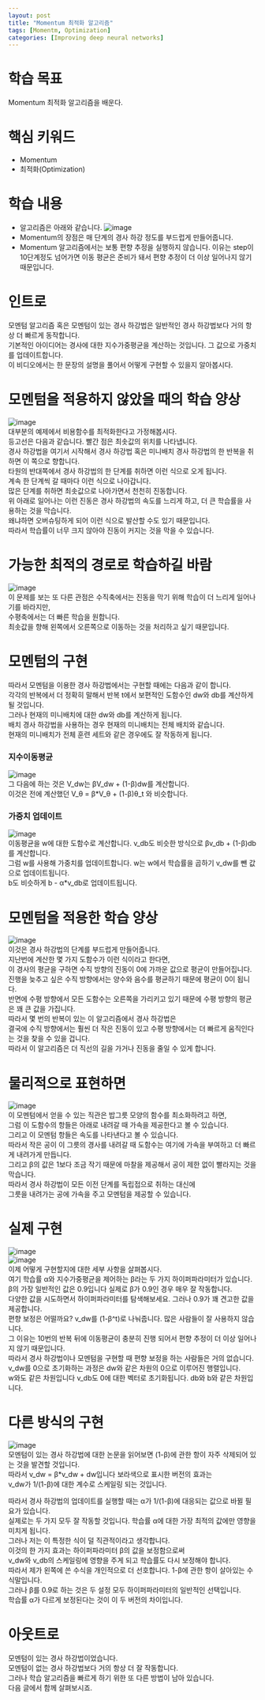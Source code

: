 ```yaml
---
layout: post
title: "Momentum 최적화 알고리즘"
tags: [Momentm, Optimization]
categories: [Improving deep neural networks]
---
```


# 학습 목표
Momentum 최적화 알고리즘을 배운다.

# 핵심 키워드
* Momentum
* 최적화(Optimization)

# 학습 내용
* 알고리즘은 아래와 같습니다.
![image](https://user-images.githubusercontent.com/50114210/65661076-a4a65f00-e06b-11e9-8c14-d9b76e6a09eb.png)         
* Momentum의 장점은 매 단계의 경사 하강 정도를 부드럽게 만들어줍니다.
* Momentum 알고리즘에서는 보통 편향 추정을 실행하지 않습니다. 이유는 step이 10단계정도 넘어가면 이동 평균은 준비가 돼서 편향 추정이 더 이상 일어나지 않기 때문입니다.

# 인트로
모멘텀 알고리즘 혹은 모멘텀이 있는 경사 하강법은 일반적인 경사 하강법보다 거의 항상 더 빠르게 동작합니다.        
기본적인 아이디어는 경사에 대한 지수가중평균을 계산하는 것입니다. 그 값으로 가중치를 업데이트합니다.         
이 비디오에서는 한 문장의 설명을 풀어서 어떻게 구현할 수 있을지 알아봅시다.      

# 모멘텀을 적용하지 않았을 때의 학습 양상
![image](https://user-images.githubusercontent.com/50114210/65662030-357e3a00-e06e-11e9-94d1-8e6274b48cca.png)      
대부분의 예제에서 비용함수를 최적화한다고 가정해봅시다.       
등고선은 다음과 같습니다. 빨간 점은 최솟값의 위치를 나타냅니다.      
경사 하강법을 여기서 시작해서 경사 하강법 혹은 미니배치 경사 하강법의 한 반복을 취하면 이 쪽으로 향합니다.         
타원의 반대쪽에서 경사 하강법의 한 단계를 취하면 이런 식으로 오게 됩니다.         
계속 한 단계씩 갈 때마다 이런 식으로 나아갑니다.      
많은 단계를 취하면 최솟값으로 나아가면서 천천히 진동합니다.        
위 아래로 일어나는 이런 진동은 경사 하강법의 속도를 느리게 하고, 더 큰 학습률을 사용하는 것을 막습니다.         
왜냐하면 오버슈팅하게 되어 이런 식으로 발산할 수도 있기 때문입니다.      
따라서 학습률이 너무 크지 않아야 진동이 커지는 것을 막을 수 있습니다.        

# 가능한 최적의 경로로 학습하길 바람
![image](https://user-images.githubusercontent.com/50114210/65662196-8d1ca580-e06e-11e9-9a47-e557dad48259.png)   
이 문제를 보는 또 다른 관점은 수직축에서는 진동을 막기 위해 학습이 더 느리게 일어나기를 바라지만,       
수평축에서는 더 빠른 학습을 원합니다.       
최솟값을 향해 왼쪽에서 오른쪽으로 이동하는 것을 처리하고 싶기 때문입니다.      

# 모멘텀의 구현
따라서 모멘텀을 이용한 경사 하강법에서는 구현할 때에는 다음과 같이 합니다.         
각각의 반복에서 더 정확히 말해서 반복 t에서 보편적인 도함수인 dw와 db를 계산하게 될 것입니다.        
그러나 현재의 미니배치에 대한 dw와 db를 계산하게 됩니다.       
배치 경사 하강법을 사용하는 경우 현재의 미니배치는 전체 배치와 같습니다.       
현재의 미니배치가 전체 훈련 세트와 같은 경우에도 잘 작동하게 됩니다.        

### 지수이동평균
![image](https://user-images.githubusercontent.com/50114210/65662246-b806f980-e06e-11e9-8f51-620428e752ea.png)        
그 다음에 하는 것은 V_dw는 βV_dw + (1-β)dw를 계산합니다.        
이것은 전에 계산했던 V_θ = β*V_θ + (1-β)θ_t 와 비슷합니다.       

### 가중치 업데이트
![image](https://user-images.githubusercontent.com/50114210/65662226-a291cf80-e06e-11e9-911b-7e7f0029f89d.png)       
이동평균을 w에 대한 도함수로 계산합니다. v_db도 비슷한 방식으로 βv_db + (1-β)db를 계산합니다.       
그럼 w를 사용해 가중치를 업데이트합니다.  w는 w에서 학습률을 곱하기 v_dw를 뺀 값으로 업데이트됩니다.       
b도 비슷하게 b - α*v_db로 업데이트됩니다.

# 모멘텀을 적용한 학습 양상
![image](https://user-images.githubusercontent.com/50114210/65662360-17fda000-e06f-11e9-9d9c-8b0dd2d43b59.png)       
이것은 경사 하강법의 단계를 부드럽게 만들어줍니다.     
지난번에 계산한 몇 가지 도함수가 이런 식이라고 한다면,      
이 경사의 평균을 구하면 수직 방향의 진동이 0에 가까운 값으로 평균이 만들어집니다.        
진행을 늦추고 싶은 수직 방향에서는 양수와 음수를 평균하기 때문에 평균이 0이 됩니다.       
반면에 수평 방향에서 모든 도함수는 오른쪽을 가리키고 있기 때문에 수평 방향의 평균은 꽤 큰 값을 가집니다.           
따라서 몇 번의 반복이 있는 이 알고리즘에서 경사 하강법은          
결국에 수직 방향에서는 훨씬 더 작은 진동이 있고 수평 방향에서는 더 빠르게 움직인다는 것을 찾을 수 있을 겁니다.           
따라서 이 알고리즘은 더 직선의 길을 가거나 진동을 줄일 수 있게 합니다.       

# 물리적으로 표현하면
![image](https://user-images.githubusercontent.com/50114210/65662411-39f72280-e06f-11e9-8d60-be075d6eeafa.png)       
이 모멘텀에서 얻을 수 있는 직관은 밥그릇 모양의 함수를 최소화하려고 하면,       
그럼 이 도함수의 항들은 아래로 내려갈 때 가속을 제공한다고 볼 수 있습니다.        
그리고 이 모멘텀 항들은 속도를 나타낸다고 볼 수 있습니다.         
따라서 작은 공이 이 그릇의 경사를 내려갈 때 도함수는 여기에 가속을 부여하고 더 빠르게 내려가게 만듭니다.        
그리고 β의 값은 1보다 조금 작기 때문에 마찰을 제공해서 공이 제한 없이 빨라지는 것을 막습니다.          
따라서 경사 하강법이 모든 이전 단계를 독립접으로 취하는 대신에       
그릇을 내려가는 공에 가속을 주고 모멘텀을 제공할 수 있습니다.           

# 실제 구현
![image](https://user-images.githubusercontent.com/50114210/65662469-585d1e00-e06f-11e9-8a8b-2bfb495327a3.png)      
![image](https://user-images.githubusercontent.com/50114210/65662501-6b6fee00-e06f-11e9-870a-2b617fef35c5.png)      
이제 어떻게 구현할지에 대한 세부 사항을 살펴봅시다.        
여기 학습률 α와 지수가중평균을 제어하는 β라는 두 가지 하이퍼파라미터가 있습니다.            
β의 가장 일반적인 값은 0.9입니다 실제로 β가 0.9인 경우 매우 잘 작동합니다.       
다양한 값을 시도하면서 하이퍼파라미터를 탐색해보세요. 그러나 0.9가 꽤 견고한 값을 제공합니다.         
편향 보정은 어떨까요? v_dw를 (1-β^t)로 나눠줍니다. 많은 사람들이 잘 사용하지 않습니다.           
그 이유는 10번의 반복 뒤에 이동평균이 충분히 진행 되어서 편향 추정이 더 이상 일어나지 않기 때문입니다.        
따라서 경사 하강법이나 모멘텀을 구현할 때 편향 보정을 하는 사람들은 거의 없습니다.         
v_dw를 0으로 초기화하는 과정은 dw와 같은 차원의 0으로 이루어진 행렬입니다.          
w와도 같은 차원입니다 v_db도 0에 대한 벡터로 초기화됩니다. db와 b와 같은 차원입니다.          

# 다른 방식의 구현
![image](https://user-images.githubusercontent.com/50114210/65662643-b8ec5b00-e06f-11e9-8b3e-46543767a3d5.png)        
모멘텀이 있는 경사 하강법에 대한 논문을 읽어보면 (1-β)에 관한 항이 자주 삭제되어 있는 것을 발견할 것입니다.      
따라서 v_dw = β*v_dw + dw입니다 보라색으로 표시한 버전의 효과는        
v_dw가 1/(1-β)에 대한 계수로 스케일링 되는 것입니다.       

따라서 경사 하강법의 업데이트를 실행할 때는 α가 1/(1-β)에 대응되는 값으로 바뀔 필요가 있습니다.           
실제로는 두 가지 모두 잘 작동할 것입니다. 학습률 α에 대한 가장 최적의 값에만 영향을 미치게 됩니다.        
그러나 저는 이 특정한 식이 덜 직관적이라고 생각합니다.         
이것의 한 가지 효과는 하이퍼파라미터 β의 값을 보정함으로써         
v_dw와 v_db의 스케일링에 영향을 주게 되고 학습률도 다시 보정해야 합니다.        
따라서 제가 왼쪽에 쓴 수식을 개인적으로 더 선호합니다. 1-β에 관한 항이 살아있는 수식말입니다.          
그러나 β를 0.9로 하는 것은 두 설정 모두 하이퍼파라미터의 일반적인 선택입니다.         
학습률 α가 다르게 보정된다는 것이 이 두 버전의 차이입니다.      

# 아웃트로
모멘텀이 있는 경사 하강법이었습니다.        
모멘텀이 없는 경사 하강법보다 거의 항상 더 잘 작동합니다.         
그러나 학습 알고리즘을 빠르게 하기 위한 또 다른 방법이 남아 있습니다.        
다음 글에서 함께 살펴보시죠.       

